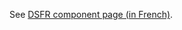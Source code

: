See [DSFR component page (in French)](https://www.systeme-de-design.gouv.fr/elements-d-interface/composants/lettre-d-information-et-reseaux-sociaux).
